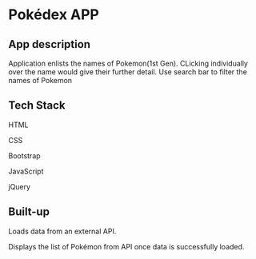 <h1>Pokédex APP</h1>
<p>
  <p>
<h2>App description</h2>
<p>
Application enlists the names of Pokemon(1st Gen). CLicking individually over the name would give their further detail. Use search bar to filter the names of Pokemon
  <p>
  <h2>Tech Stack</h2>
  <p>
HTML
  <p>
CSS
    <p>
Bootstrap
      <p>
JavaScript
        <p>
jQuery
          <p>
  <p>
<h2>Built-up</h2>
  <p>
Loads data from an external API.
  <p>
Displays the list of Pokémon from API once data is successfully loaded.
